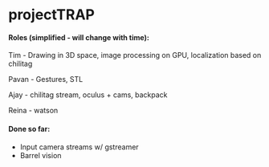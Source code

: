 # projectTRAP

#### Roles (simplified - will change with time):
Tim - Drawing in 3D space, image processing on GPU, localization based on chilitag

Pavan - Gestures, STL

Ajay - chilitag stream, oculus + cams, backpack

Reina - watson


#### Done so far:

- Input camera streams w/ gstreamer
- Barrel vision
